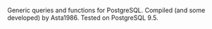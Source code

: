 Generic queries and functions for PostgreSQL. Compiled (and some developed) by Asta1986.
Tested on PostgreSQL 9.5.
